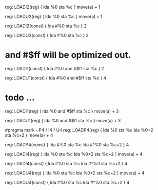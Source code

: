 reg: LOADI2(reg) {
    lda %0
    sta %c
}  move(a) + 1


reg: LOADU2(reg)  {
    lda %0
    sta %c
}  move(a) + 1

reg: LOADI2(const) {
    lda #%0
    sta %c
} 2


reg: LOADU2(const)  {
    lda #%0
    sta %c
} 2

# and #$ff will be optimized out.
reg: LOADI1(const) {
    lda #%0
    and #$ff
    sta %c
} 2

reg: LOADU1(const) {
    lda #%0
    and #$ff
    sta %c
} 4

# todo ...
reg: LOADI1(reg)  {
    lda %0
    and #$ff
    sta %c
}  move(a) + 3

reg: LOADU1(reg)  {
    lda %0
    and #$ff
    sta %c
}  move(a) + 3


#pragma mark - P4 / I4 / U4
reg: LOADP4(reg)  {
    lda %0
    sta %c
    lda %0+2
    sta %c+2
}  move(a) + 4


reg: LOADP4(const)  {
    lda #%0
    sta %c
    lda #^%0
    sta %c+2
} 4


reg: LOADI4(reg)  {
    lda %0
    sta %c
    lda %0+2
    sta %c+2
}  move(a) + 4

reg: LOADI4(const)  {
    lda #%0
    sta %c
    lda #^%0
    sta %c+2
} 4


reg: LOADU4(reg)  {
    lda %0
    sta %c
    lda %0+2
    sta %c+2
}  move(a) + 4

reg: LOADU4(const)  {
    lda #%0
    sta %c
    lda #^%0
    sta %c+2
} 4
